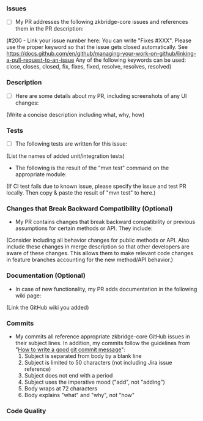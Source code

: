 ### Issues

- [ ] My PR addresses the following zkbridge-core issues and references them in the PR description:

(#200 - Link your issue number here: You can write "Fixes #XXX". Please use the proper keyword so that the issue gets closed automatically. See https://docs.github.com/en/github/managing-your-work-on-github/linking-a-pull-request-to-an-issue
Any of the following keywords can be used: close, closes, closed, fix, fixes, fixed, resolve, resolves, resolved)

### Description

- [ ] Here are some details about my PR, including screenshots of any UI changes:

(Write a concise description including what, why, how)

### Tests

- [ ] The following tests are written for this issue:

(List the names of added unit/integration tests)

- The following is the result of the "mvn test" command on the appropriate module:

(If CI test fails due to known issue, please specify the issue and test PR locally. Then copy & paste the result of "mvn test" to here.)

### Changes that Break Backward Compatibility (Optional)

- My PR contains changes that break backward compatibility or previous assumptions for certain methods or API. They include:

(Consider including all behavior changes for public methods or API. Also include these changes in merge description so that other developers are aware of these changes. This allows them to make relevant code changes in feature branches accounting for the new method/API behavior.)

### Documentation (Optional)

- In case of new functionality, my PR adds documentation in the following wiki page:

(Link the GitHub wiki you added)

### Commits

- My commits all reference appropriate zkbridge-core GitHub issues in their subject lines. In addition, my commits follow the guidelines from "[How to write a good git commit message](http://chris.beams.io/posts/git-commit/)":
  1. Subject is separated from body by a blank line
  1. Subject is limited to 50 characters (not including Jira issue reference)
  1. Subject does not end with a period
  1. Subject uses the imperative mood ("add", not "adding")
  1. Body wraps at 72 characters
  1. Body explains "what" and "why", not "how"

### Code Quality

<!-- Ensure the PR diff has been formatted using [Prettier](https://prettier.io) -->

